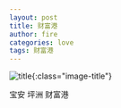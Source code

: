 ```yaml
---
layout: post
title: 财富港
author: fire
categories: love 
tags: 财富港
---
```


![title](https://image.sideproject.cn/titlex/titlex_007.jpg){:class="image-title"}

宝安  坪洲 财富港